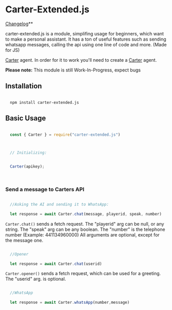 # Carter-Extended.js


[Changelog](https://github.com/Neotastisch/carter-extended.js/blob/main/changelog.md)**



carter-extended.js is a module, simplifing usage for beginners, which want to make a personal assistant. It has a ton of useful features such as sending whatsapp messages, calling the api using one line of code and more. (Made for JS)

[Carter](https://www.carterapi.com/) agent. In order for it to work you'll need to create a [Carter](https://www.carterapi.com/) agent.



**Please note:** This module is still Work-In-Progress, expect bugs



## Installation



```shellscript

  npm install carter-extended.js

```



## Basic Usage



```js

  const { Carter } = require("carter-extended.js")



  // Initializing:


  Carter(apikey);
  
                                           
```



### Send a message to Carters API



```js

  //Asking the AI and sending it to WhatsApp:
  
  let response = await Carter.chat(message, playerid, speak, number)

```



`Carter.chat()` sends a fetch request. The "playerid" arg can be null, or any string. The "speak" arg can be any boolean. The "number" is the telephone number (Example: 441134960000)
All arguments are optional, except for the message one.


```js

  //Opener
  
  let response = await Carter.chat(userid)

```


`Carter.opener()` sends a fetch request, which can be used for a greeting. The "userid" arg. is optional.

```js

  //WhatsApp
  
  let response = await Carter.whatsApp(number,message)

```




